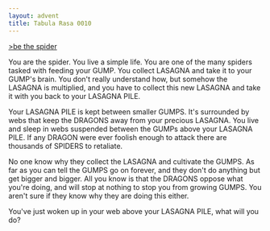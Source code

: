 ```yaml
---
layout: advent
title: Tabula Rasa 0010
---
```

[>be the spider](0009.html)

You are the spider. You live a simple life. You are one of the many spiders tasked with feeding your GUMP. You collect LASAGNA and take it to your GUMP's brain. You don't really understand how, but somehow the LASAGNA is multiplied, and you have to collect this new LASAGNA and take it with you back to your LASAGNA PILE.

Your LASAGNA PILE is kept between smaller GUMPS. It's surrounded by webs that keep the DRAGONS away from your precious LASAGNA. You live and sleep in webs suspended between the GUMPs above your LASAGNA PILE. If any DRAGON were ever foolish enough to attack there are thousands of SPIDERS to retaliate.

No one know why they collect the LASAGNA and cultivate the GUMPS. As far as you can tell the GUMPS go on forever, and they don't do anything but get bigger and bigger. All you know is that the DRAGONS oppose what you're doing, and will stop at nothing to stop you from growing GUMPS. You aren't sure if they know why they are doing this either.

You've just woken up in your web above your LASAGNA PILE, what will you do?
